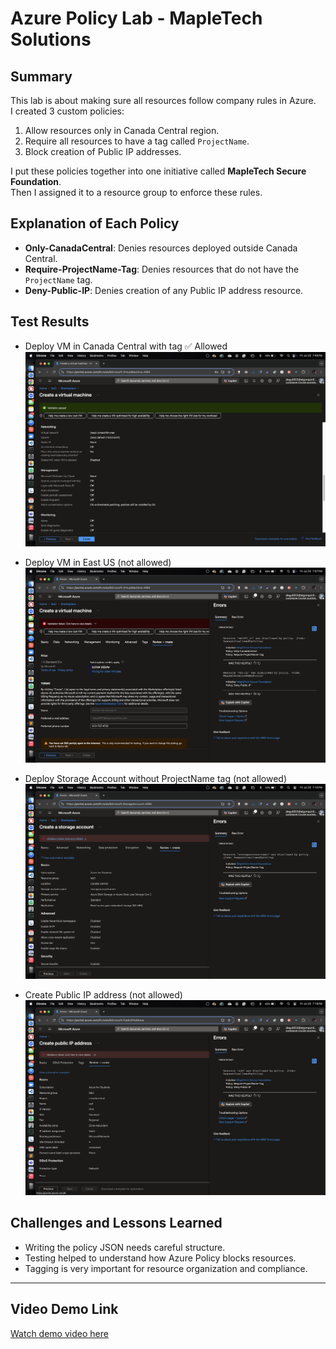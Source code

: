 <!-- 

repo link:
https://github.com/degu0055/25S_CST8919_Lab_3 

-->

# Azure Policy Lab - MapleTech Solutions

## Summary

This lab is about making sure all resources follow company rules in Azure.  
I created 3 custom policies:  
1. Allow resources only in Canada Central region.  
2. Require all resources to have a tag called `ProjectName`.  
3. Block creation of Public IP addresses.  

I put these policies together into one initiative called **MapleTech Secure Foundation**.  
Then I assigned it to a resource group to enforce these rules.

## Explanation of Each Policy

- **Only-CanadaCentral**: Denies resources deployed outside Canada Central.  
- **Require-ProjectName-Tag**: Denies resources that do not have the `ProjectName` tag.  
- **Deny-Public-IP**: Denies creation of any Public IP address resource.

## Test Results

- Deploy VM in Canada Central with tag ✅ Allowed  
  ![VM Deployment Allowed](screenshots/0-vm-allowed.png)

- Deploy VM in East US (not allowed)  
  ![VM Deployment Denied](screenshots/1%20-%20vm.png)

- Deploy Storage Account without ProjectName tag (not allowed)  
  ![Storage Account Denied](screenshots/2%20-%20storageaccount.png)

- Create Public IP address (not allowed)  
  ![Public IP Denied](screenshots/3%20-%20public%20ip%20address.png)

## Challenges and Lessons Learned

- Writing the policy JSON needs careful structure.  
- Testing helped to understand how Azure Policy blocks resources.  
- Tagging is very important for resource organization and compliance.  

---

## Video Demo Link

[Watch demo video here](https://www.youtube.com/watch?v=YOUR_VIDEO_ID)
